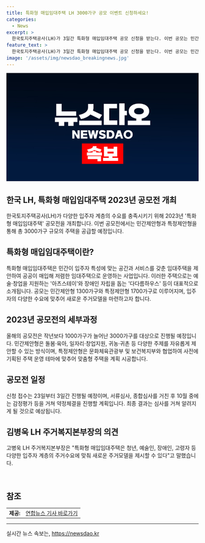 ```yaml
---
title: 특화형 매입임대주택 LH 3000가구 공모 이벤트 신청하세요!
categories:
  - News
excerpt: >
  한국토지주택공사(LH)가 3일간 특화형 매입임대주택 공모 신청을 받는다. 이번 공모는 민간제안형(1300가구)과 특정제안형(1700가구)으로 진행되며, 특화형 매입임대주택은 청년, 예술인, 장애인, 고령자 등 다양한 입주계층의 주거수요에 맞춰 새로운 주거모델을 제시하는 프로젝트다. 입주자 특성에 맞는 공간과 서비스를 갖춘 임대주택을 추진하며, 신청 접수가 완료되면 서류심사와 감정평가를 거쳐 약정체결할 예정이다.
feature_text: >
  한국토지주택공사(LH)가 3일간 특화형 매입임대주택 공모 신청을 받는다. 이번 공모는 민간제안형(1300가구)과 특정제안형(1700가구)으로 진행되며, 특화형 매입임대주택은 청년, 예술인, 장애인, 고령자 등 다양한 입주계층의 주거수요에 맞춰 새로운 주거모델을 제시하는 프로젝트다. 입주자 특성에 맞는 공간과 서비스를 갖춘 임대주택을 추진하며, 신청 접수가 완료되면 서류심사와 감정평가를 거쳐 약정체결할 예정이다.
image: '/assets/img/newsdao_breakingnews.jpg'
---
```


<p><img src="/assets/img/newsdao_breakingnews.jpg" alt="firstkoreanews 속보" /></p>

<h2 data-ke-size="size26">한국 LH, 특화형 매입임대주택 2023년 공모전 개최</h2>

<p data-ke-size="size16">한국토지주택공사(LH)가 다양한 입주자 계층의 수요를 충족시키기 위해 2023년 '특화형 매입임대주택' 공모전을 개최합니다. 이번 공모전에서는 민간제안형과 특정제안형을 통해 총 3000가구 규모의 주택을 공급할 예정입니다.</p>

<h2 data-ke-size="size24">특화형 매입임대주택이란?</h2>

<p data-ke-size="size16">특화형 매입임대주택은 민간이 입주자 특성에 맞는 공간과 서비스를 갖춘 임대주택을 제안하여 공공이 매입해 저렴한 임대주택으로 운영하는 사업입니다. 이러한 주택으로는 예술·창업을 지원하는 '아츠스테이'와 장애인 자립을 돕는 '다다름하우스' 등이 대표적으로 소개됩니다. 공모는 민간제안형 1300가구와 특정제안형 1700가구로 이루어지며, 입주자의 다양한 수요에 맞추어 새로운 주거모델을 마련하고자 합니다.</p>

<h2 data-ke-size="size24">2023년 공모전의 세부과정</h2>

<p data-ke-size="size16">올해의 공모전은 작년보다 1000가구가 늘어난 3000가구를 대상으로 진행될 예정입니다. 민간제안형은 돌봄·육아, 일자리·창업지원, 귀농·귀촌 등 다양한 주제를 자유롭게 제안할 수 있는 방식이며, 특정제안형은 문화체육관광부 및 보건복지부와 협업하여 사전에 기획된 주택 운영 테마에 맞추어 맞춤형 주택을 계획 시공합니다.</p>

<h2 data-ke-size="size24">공모전 일정</h2>

<p data-ke-size="size16">신청 접수는 23일부터 3일간 진행될 예정이며, 서류심사, 종합심사를 거친 후 10월 중에는 감정평가 등을 거쳐 약정체결을 진행할 계획입니다. 최종 결과는 심사를 거쳐 알려지게 될 것으로 예상됩니다.</p>

<h2 data-ke-size="size24">김병욱 LH 주거복지본부장의 의견</h2>

<p data-ke-size="size16">고병욱 LH 주거복지본부장은 "특화형 매입임대주택은 청년, 예술인, 장애인, 고령자 등 다양한 입주자 계층의 주거수요에 맞춰 새로운 주거모델을 제시할 수 있다"고 말했습니다.</p>

<p data-ke-size="size16">&nbsp;</p>

<h2 data-ke-size="size24">참조</h2>

<table>
<tbody>
<tr>
<td style="text-align: center; height: 17px;"><b>제공: </b></td>
<td style="text-align: center; height: 17px;"><a href="https://www.yna.co.kr/view/AKR20230804164600017" target="_blank" title="출처-연합뉴스 기사 바로가기">연합뉴스 기사 바로가기</a></td>
</tr>
</tbody>
</table>

<p data-ke-size="size16"></p>

<hr>
실시간 뉴스 속보는, <a href="https://newsdao.kr" rel="dofollow">https://newsdao.kr</a>


